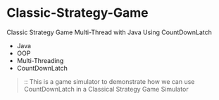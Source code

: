 # Classic-Strategy-Game
Classic Strategy Game Multi-Thread with Java Using CountDownLatch

* Java
* OOP
* Multi-Threading
* CountDownLatch

> :: This is a game simulator to demonstrate how we can use CountDownLatch in a Classical Strategy Game Simulator
